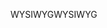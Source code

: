 <span data-ttu-id="2cd73-101">WYSIWYG</span><span class="sxs-lookup"><span data-stu-id="2cd73-101">WYSIWYG</span></span>
